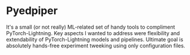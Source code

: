 # Pyedpiper
It's a small (or not really) ML-related set of handy tools to compliment PyTorch-Lightning.
Key aspects I wanted to address were flexibility and extendability of PyTorch-Lightning models and pipelines. 
Ultimate goal is absolutely hands-free experiment tweeking using only configuration files. 


  
